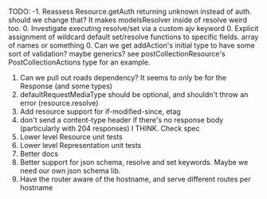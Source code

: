 TODO:
-1. Reassess Resource.getAuth returning unknown instead of auth. should we change that? It makes modelsResolver inside of resolve weird too.
0. Investigate executing resolve/set via a custom ajv keyword
0. Explicit assignment of wildcard default set/resolve functions to specific fields. array of names or something
0. Can we get addAction's initial type to have some sort of validation? maybe generics? see postCollectionResource's PostCollectionActions type for an example.
1. Can we pull out roads dependency? It seems to only be for the Response (and some types)
2. defaultRequestMediaType should be optional, and shouldn't throw an error (resource.resolve)
3. Add resource support for if-modified-since, etag
4. don't send a content-type header if there's no response body (particularly with 204 responses) I THINK. Check spec
5. Lower level Resource unit tests
6. Lower level Representation unit tests
7. Better docs
8. Better support for json schema, resolve and set keywords. Maybe we need our own json schema lib.
9. Have the router aware of the hostname, and serve different routes per hostname